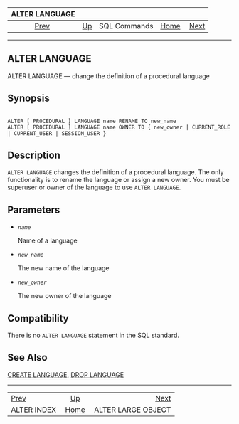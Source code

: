 <!--?xml version="1.0" encoding="UTF-8" standalone="no"?-->

|               ALTER LANGUAGE               |                                        |              |                                                       |                                                         |
| :----------------------------------------: | :------------------------------------- | :----------: | ----------------------------------------------------: | ------------------------------------------------------: |
| [Prev](sql-alterindex.html "ALTER INDEX")  | [Up](sql-commands.html "SQL Commands") | SQL Commands | [Home](index.html "PostgreSQL 17devel Documentation") |  [Next](sql-alterlargeobject.html "ALTER LARGE OBJECT") |

***



## ALTER LANGUAGE

ALTER LANGUAGE — change the definition of a procedural language

## Synopsis

```

ALTER [ PROCEDURAL ] LANGUAGE name RENAME TO new_name
ALTER [ PROCEDURAL ] LANGUAGE name OWNER TO { new_owner | CURRENT_ROLE | CURRENT_USER | SESSION_USER }
```

## Description

`ALTER LANGUAGE` changes the definition of a procedural language. The only functionality is to rename the language or assign a new owner. You must be superuser or owner of the language to use `ALTER LANGUAGE`.

## Parameters

*   *`name`*

    Name of a language

*   *`new_name`*

    The new name of the language

*   *`new_owner`*

    The new owner of the language

## Compatibility

There is no `ALTER LANGUAGE` statement in the SQL standard.

## See Also

[CREATE LANGUAGE](sql-createlanguage.html "CREATE LANGUAGE"), [DROP LANGUAGE](sql-droplanguage.html "DROP LANGUAGE")

***

|                                            |                                                       |                                                         |
| :----------------------------------------- | :---------------------------------------------------: | ------------------------------------------------------: |
| [Prev](sql-alterindex.html "ALTER INDEX")  |         [Up](sql-commands.html "SQL Commands")        |  [Next](sql-alterlargeobject.html "ALTER LARGE OBJECT") |
| ALTER INDEX                                | [Home](index.html "PostgreSQL 17devel Documentation") |                                      ALTER LARGE OBJECT |
